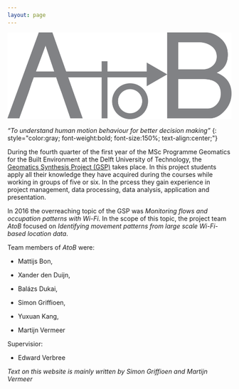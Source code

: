 ```yaml
---
layout: page
---
```


![logo](a-to-b_logo.png)

*“To understand human motion behaviour for better decision making”*
{: style="color:gray; font-weight:bold; font-size:150%; text-align:center;"}

During the fourth quarter of the first year of the MSc Programme Geomatics for the Built Environment at the Delft University of Technology, the [Geomatics Synthesis Project (GSP)](http://www.tudelft.nl/en/study/master-of-science/master-programmes/geomatics/programme/synthesis-project/) takes place. In this project students apply all their knowledge they have acquired during the courses while working in groups of five or six. In the prcess they gain experience in project management, data processing, data analysis, application and presentation.

In 2016 the overreaching topic of the GSP was *Monitoring flows and occupation patterns with Wi-Fi*. In the scope of this topic, the project team *AtoB* focused on *Identifying movement patterns from large scale Wi-Fi-based location data*.

Team members of *AtoB* were:

+ Mattijs Bon,

+ Xander den Duijn,

+ Balázs Dukai,

+ Simon Griffioen,

+ Yuxuan Kang,

+ Martijn Vermeer

Supervisior: 

+ Edward Verbree

*Text on this website is mainly written by Simon Griffioen and Martijn Vermeer*




